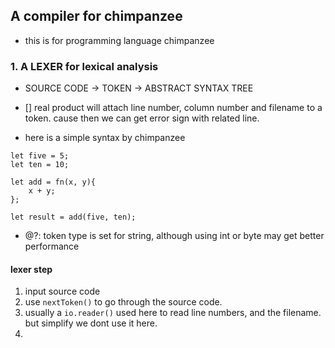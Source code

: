 ## A compiler for chimpanzee

- this is for programming language chimpanzee

### 1. A LEXER for lexical analysis
- SOURCE CODE -> TOKEN -> ABSTRACT SYNTAX TREE
- [] real product will attach line number, column number and filename to a token. cause then we can get error sign with related line.

- here is a simple syntax by chimpanzee
```chimpanzee
let five = 5;
let ten = 10;

let add = fn(x, y){
    x + y;
};

let result = add(five, ten);
```

- @?: token type is set for string, although using int or byte may get better performance

#### lexer step
1. input source code
2. use `nextToken()` to go through the source code. 
3. usually a `io.reader()` used here to read line numbers, and the filename. but simplify we dont use it here.
4. 


